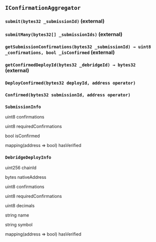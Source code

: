 ## `IConfirmationAggregator`






### `submit(bytes32 _submissionId)` (external)





### `submitMany(bytes32[] _submissionIds)` (external)





### `getSubmissionConfirmations(bytes32 _submissionId) → uint8 _confirmations, bool _isConfirmed` (external)





### `getConfirmedDeployId(bytes32 _debridgeId) → bytes32` (external)






### `DeployConfirmed(bytes32 deployId, address operator)`





### `Confirmed(bytes32 submissionId, address operator)`






### `SubmissionInfo`


uint8 confirmations


uint8 requiredConfirmations


bool isConfirmed


mapping(address => bool) hasVerified


### `DebridgeDeployInfo`


uint256 chainId


bytes nativeAddress


uint8 confirmations


uint8 requiredConfirmations


uint8 decimals


string name


string symbol


mapping(address => bool) hasVerified




